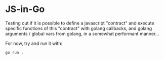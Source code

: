 # JS-in-Go

Testing out if it is possible to define a javascript "contract" and execute specific functions of this "contract"
with golang callbacks, and golang arguments / global vars from golang, in a somewhat performant manner...

For now, try and run it with:

```bash
go run .
```
